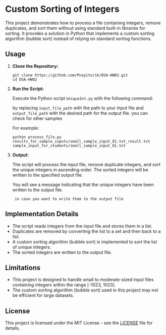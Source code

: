 # Custom Sorting of Integers

This project demonstrates how to process a file containing integers, remove duplicates, and sort them without using standard built-in libraries for sorting. It provides a solution in Python that implements a custom sorting algorithm (bubble sort) instead of relying on standard sorting functions.

## Usage

1. **Clone the Repository:**

    ```
    git clone https://github.com/Pnayiturik/DSA-HW02.git
    cd DSA-HW02
    ```

2. **Run the Script:**

    Execute the Python script `UniqueInt.py` with the following command:

   

    by replacing `input_file_path` with the path to your input file and `output_file_path` with the desired path for the output file.
    you can check for other samples

    For example:

    ```
    python process_file.py results_for_sample_inputs/small_sample_input_01.txt_result.txt sample_input_for_students/small_sample_input_01.txt
    ```

4. **Output:**

    The script will process the input file, remove duplicate integers, and sort the unique integers in ascending order. The sorted integers will be written to the specified output file.

    You will see a message indicating that the unique integers have been written to the output file.
   ```
    in case you want to write them to the output file
    ```

## Implementation Details

- The script reads integers from the input file and stores them in a list.
- Duplicates are removed by converting the list to a set and then back to a list.
- A custom sorting algorithm (bubble sort) is implemented to sort the list of unique integers.
- The sorted integers are written to the output file.

## Limitations

- This project is designed to handle small to moderate-sized input files containing integers within the range [-1023, 1023].
- The custom sorting algorithm (bubble sort) used in this project may not be efficient for large datasets.

## License

This project is licensed under the MIT License - see the [LICENSE](LICENSE) file for details.
